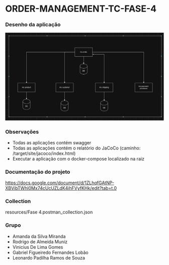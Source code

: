 # ORDER-MANAGEMENT-TC-FASE-4

### Desenho da aplicação
![img.png](resources/img.png)

### Observações
- Todas as aplicações contém swagger
- Todas as aplicações contém o relatório do JaCoCo (caminho: /target/site/jacoco/index.html)
- Executar a aplicação com o docker-compose localizado na raiz

### Documentação do projeto
https://docs.google.com/document/d/1ZLhqfGAtNP-XBVibTWhl0Mx74cUcUZLdK4ihFVyfKHk/edit?tab=t.0

### Collection
resources/Fase 4.postman_collection.json

### Grupo
- Amanda da Silva Miranda
- Rodrigo de Almeida Muniz
- Vinicius De Lima Gomes
- Gabriel Figueiredo Fernandes Lobão
- Leonardo Padilha Ramos de Souza
